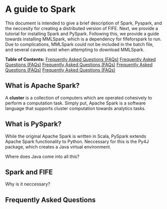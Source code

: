 # A guide to Spark

This document is intended to give a brief description of Spark, Pyspark, and the neccesity for creating a distributed version of FIFE. Next, we provide a tutorial for installing Spark and PySpark.
Following this, we provide a guide towards installing MMLSpark, which is a dependency for fifeforspark to run. Due to complications, MMLSpark could not be included in the batch file, and several caveats exist when attempting to download MMLSpark. 

**Table of Contents:**
[Frequently Asked Questions (FAQs)](#frequently-asked-questions)
[Frequently Asked Questions (FAQs)](#frequently-asked-questions)
[Frequently Asked Questions (FAQs)](#frequently-asked-questions)
[Frequently Asked Questions (FAQs)](#frequently-asked-questions)
[Frequently Asked Questions (FAQs)](#frequently-asked-questions)


## What is Apache Spark?
A **cluster** is a collection of computers which are operated cohesively to perform a computation task.
Simply put, Apache Spark is a software language that supports cluster computation towards analytics tasks.

## What is PySpark?
While the original Apache Spark is written in Scala, PySpark extends Apache Spark functionality to Python. Neccessary for this is the Py4J package, which creates a Java virtual environment.

Where does Java come into all this?

## Spark and FIFE
Why is it neccessary?

## Frequently Asked Questions




